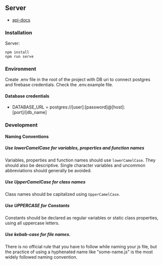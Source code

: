 ## Server

- [api-docs](https://exapmle.app/api-docs/#/)

### Installation

Server:
```
npm install
npm run serve
```
### Environment
Create .env file in the root of the project with DB uri to connect postgres and firebase credentials. Check the .env.example file.

#### Database credentials
- DATABASE_URL = postgres://\[user]:\[password]@\[host]:\[port]/\[db_name]

### Development

#### Naming Conventions

##### Use lowerCamelCase for variables, properties and function names

Variables, properties and function names should use `lowerCamelCase`.  They
should also be descriptive. Single character variables and uncommon
abbreviations should generally be avoided.

##### Use UpperCamelCase for class names

Class names should be capitalized using `UpperCamelCase`.


##### Use UPPERCASE for Constants

Constants should be declared as regular variables or static class properties,
using all uppercase letters.

##### Use kebab-case for file names.

There is no official rule that you have to follow while naming your js file,
but the practice of using a hyphenated name like "some-name.js" is the most widely followed naming convention.